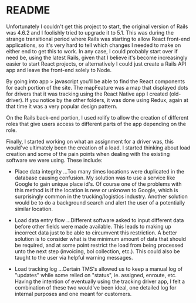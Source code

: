 # README

Unfortunately I couldn't get this project to start, the original version of Rails was 4.6.2 and I foolishly tried to upgrade it to 5.1. This was during the strange transitional period where Rails was starting to allow React front-end applications, so it's very hard to tell which changes I needed to make on either end to get this to work. In any case, I could probably start over if need be, using the latest Rails, given that I believe it's become increasingly easier to start React projects, or alternatively I could just create a Rails API app and leave the front-end solely to Node.

By going into app > javascript you'll be able to find the React components for each portion of the site. The mapFeature was a map that displayed dots for drivers that it was tracking using the React Native app I created (old-driver). If you notice by the other folders, it was done using Redux, again at that time it was a very popular design pattern.

On the Rails back-end portion, I used rolify to allow the creation of different roles that give users access to different parts of the app depending on the role.

Finally, I started working on what an assignment for a driver was, this would've ultimately been the creation of a load. I started thinking about load creation and some of the pain points when dealing with the existing software we were using. These include:

* Place data integrity
	...Too many times locations were duplicated in the database causing confusion. My solution was to use a service like Google to gain unique place id's. Of course one of the problems with this method is if the location is new or unknown to Google, which is surprisingly common in the trucking/logistics industry. Another solution would be to do a background search and alert the user of a potentially  similar location.

* Load data entry flow
	...Different software asked to input different data before other fields were made available. This leads to making up incorrect data just to be able to circumvent this restriction. A better solution is to consider what is the minimum amount of data that should be required, and at some point restrict the load from being processed unto the next step (invoicing, bol collection, etc.). This could also be taught to the user via helpful warning messages.

* Load tracking log
	...Certain TMS's allowed us to keep a manual log of "updates" while some relied on "status", ie. assigned, enroute, etc. Having the intention of eventually using the tracking driver app, I felt a combination of these two would've been ideal, one detailed log for internal purposes and one meant for customers.